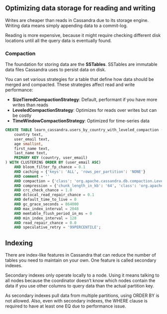 ## Optimizing data storage for reading and writing

Writes are cheaper than reads in Cassandra due to its storage engine. Writing data means simply appending data to a commit-log.

Reading is more expensive, because it might require checking different disk locations until all the query data is eventually found.

### Compaction

The foundation for storing data are the **SSTables**. SSTables are immutable data files Cassandra uses to persist data on disk.

You can set various strategies for a table that define how data should be merged and compacted. These strategies affect read and write performance:

- **SizeTieredCompactionStrategy**: Default, performant if you have more writes than reads
- **LeveledCompactionStrategy**: Optimizes for reads over writes but can be costly
- **TimeWindowCompactionStrategy**: Optimized for time-series data

```sql
CREATE TABLE learn_cassandra.users_by_country_with_leveled_compaction (
    country text,
    user_email text,
    age smallint,
    first_name text,
    last_name text,
    PRIMARY KEY (country, user_email)
) WITH CLUSTERING ORDER BY (user_email ASC)
    AND bloom_filter_fp_chance = 0.1
    AND caching = {'keys': 'ALL', 'rows_per_partition': 'NONE'}
    AND comment = ''
    AND compaction = {'class': 'org.apache.cassandra.db.compaction.LeveledCompactionStrategy'}
    AND compression = {'chunk_length_in_kb': '64', 'class': 'org.apache.cassandra.io.compress.LZ4Compressor'}
    AND crc_check_chance = 1.0
    AND dclocal_read_repair_chance = 0.1
    AND default_time_to_live = 0
    AND gc_grace_seconds = 864000
    AND max_index_interval = 2048
    AND memtable_flush_period_in_ms = 0
    AND min_index_interval = 128
    AND read_repair_chance = 0.0
    AND speculative_retry = '99PERCENTILE';
```

## Indexing

There are index-like features in Cassandra that can reduce the number of tables you need to maintain on your own. One feature is called secondary indexes.

Secondary indexes only operate locally to a node. Using it means talking to all nodes because the coordinator doesn’t know which nodes contain the data if you use other columns to query data than the actual partition key.

As secondary indexes pull data from multiple partitions, using ORDER BY is not allowed. Also, even with secondary indexes, the WHERE clause is required to have at least one EQ due to performance issue.
